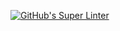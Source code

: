 [![GitHub's Super Linter](https://github.com/ICS3U-Programming-Sarah-A/ICS3U-Space-Aliens/workflows/GitHub's%20Super%20Linter/badge.svg)](https://github.com/ICS3U-Programming-Sarah-A/ICS3U-Space-Aliens/actions)